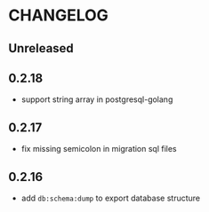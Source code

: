 # CHANGELOG

## Unreleased

## 0.2.18

- support string array in postgresql-golang

## 0.2.17

- fix missing semicolon in migration sql files

## 0.2.16

- add `db:schema:dump` to export database structure
